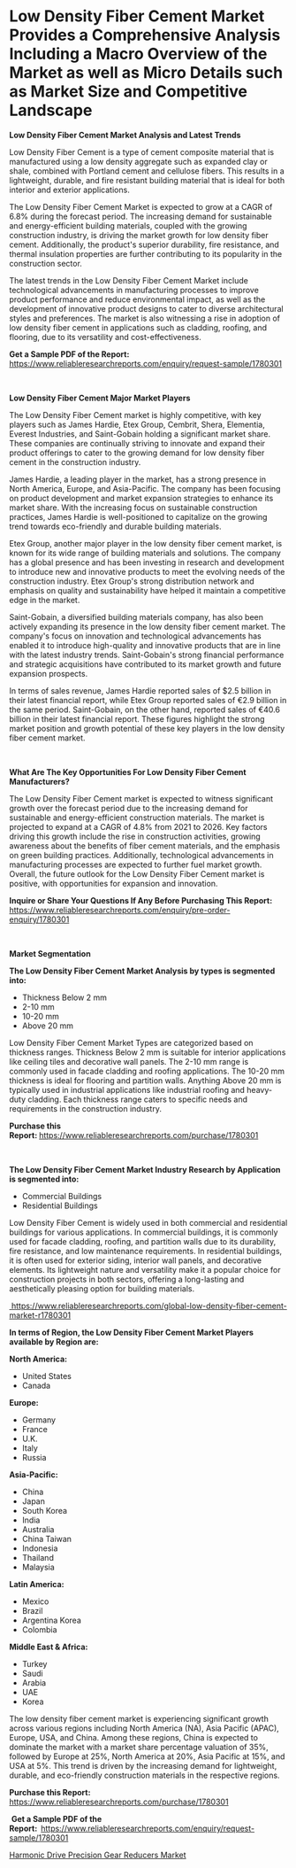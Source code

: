<p><h1>Low Density Fiber Cement Market Provides a Comprehensive Analysis Including a Macro Overview of the Market as well as Micro Details such as Market Size and Competitive Landscape</h1></p><p><strong>Low Density Fiber Cement Market Analysis and Latest Trends</strong></p>
<p><p>Low Density Fiber Cement is a type of cement composite material that is manufactured using a low density aggregate such as expanded clay or shale, combined with Portland cement and cellulose fibers. This results in a lightweight, durable, and fire resistant building material that is ideal for both interior and exterior applications.</p><p>The Low Density Fiber Cement Market is expected to grow at a CAGR of 6.8% during the forecast period. The increasing demand for sustainable and energy-efficient building materials, coupled with the growing construction industry, is driving the market growth for low density fiber cement. Additionally, the product's superior durability, fire resistance, and thermal insulation properties are further contributing to its popularity in the construction sector.</p><p>The latest trends in the Low Density Fiber Cement Market include technological advancements in manufacturing processes to improve product performance and reduce environmental impact, as well as the development of innovative product designs to cater to diverse architectural styles and preferences. The market is also witnessing a rise in adoption of low density fiber cement in applications such as cladding, roofing, and flooring, due to its versatility and cost-effectiveness.</p></p>
<p><strong>Get a Sample PDF of the Report:&nbsp;</strong> <a href="https://www.reliableresearchreports.com/enquiry/request-sample/1780301">https://www.reliableresearchreports.com/enquiry/request-sample/1780301</a></p>
<p>&nbsp;</p>
<p><strong>Low Density Fiber Cement Major Market Players</strong></p>
<p><p>The Low Density Fiber Cement market is highly competitive, with key players such as James Hardie, Etex Group, Cembrit, Shera, Elementia, Everest Industries, and Saint-Gobain holding a significant market share. These companies are continually striving to innovate and expand their product offerings to cater to the growing demand for low density fiber cement in the construction industry.</p><p>James Hardie, a leading player in the market, has a strong presence in North America, Europe, and Asia-Pacific. The company has been focusing on product development and market expansion strategies to enhance its market share. With the increasing focus on sustainable construction practices, James Hardie is well-positioned to capitalize on the growing trend towards eco-friendly and durable building materials.</p><p>Etex Group, another major player in the low density fiber cement market, is known for its wide range of building materials and solutions. The company has a global presence and has been investing in research and development to introduce new and innovative products to meet the evolving needs of the construction industry. Etex Group's strong distribution network and emphasis on quality and sustainability have helped it maintain a competitive edge in the market.</p><p>Saint-Gobain, a diversified building materials company, has also been actively expanding its presence in the low density fiber cement market. The company's focus on innovation and technological advancements has enabled it to introduce high-quality and innovative products that are in line with the latest industry trends. Saint-Gobain's strong financial performance and strategic acquisitions have contributed to its market growth and future expansion prospects.</p><p>In terms of sales revenue, James Hardie reported sales of $2.5 billion in their latest financial report, while Etex Group reported sales of €2.9 billion in the same period. Saint-Gobain, on the other hand, reported sales of €40.6 billion in their latest financial report. These figures highlight the strong market position and growth potential of these key players in the low density fiber cement market.</p></p>
<p>&nbsp;</p>
<p><strong>What Are The Key Opportunities For Low Density Fiber Cement Manufacturers?</strong></p>
<p><p>The Low Density Fiber Cement market is expected to witness significant growth over the forecast period due to the increasing demand for sustainable and energy-efficient construction materials. The market is projected to expand at a CAGR of 4.8% from 2021 to 2026. Key factors driving this growth include the rise in construction activities, growing awareness about the benefits of fiber cement materials, and the emphasis on green building practices. Additionally, technological advancements in manufacturing processes are expected to further fuel market growth. Overall, the future outlook for the Low Density Fiber Cement market is positive, with opportunities for expansion and innovation.</p></p>
<p><strong>Inquire or Share Your Questions If Any Before Purchasing This Report:</strong> <a href="https://www.reliableresearchreports.com/enquiry/pre-order-enquiry/1780301">https://www.reliableresearchreports.com/enquiry/pre-order-enquiry/1780301</a></p>
<p>&nbsp;</p>
<p><strong>Market Segmentation</strong></p>
<p><strong>The Low Density Fiber Cement Market Analysis by types is segmented into:</strong></p>
<p><ul><li>Thickness Below 2 mm</li><li>2-10 mm</li><li>10-20 mm</li><li>Above 20 mm</li></ul></p>
<p><p>Low Density Fiber Cement Market Types are categorized based on thickness ranges. Thickness Below 2 mm is suitable for interior applications like ceiling tiles and decorative wall panels. The 2-10 mm range is commonly used in facade cladding and roofing applications. The 10-20 mm thickness is ideal for flooring and partition walls. Anything Above 20 mm is typically used in industrial applications like industrial roofing and heavy-duty cladding. Each thickness range caters to specific needs and requirements in the construction industry.</p></p>
<p><strong>Purchase this Report:&nbsp;</strong><a href="https://www.reliableresearchreports.com/purchase/1780301">https://www.reliableresearchreports.com/purchase/1780301</a></p>
<p>&nbsp;</p>
<p><strong>The Low Density Fiber Cement Market Industry Research by Application is segmented into:</strong></p>
<p><ul><li>Commercial Buildings</li><li>Residential Buildings</li></ul></p>
<p><p>Low Density Fiber Cement is widely used in both commercial and residential buildings for various applications. In commercial buildings, it is commonly used for facade cladding, roofing, and partition walls due to its durability, fire resistance, and low maintenance requirements. In residential buildings, it is often used for exterior siding, interior wall panels, and decorative elements. Its lightweight nature and versatility make it a popular choice for construction projects in both sectors, offering a long-lasting and aesthetically pleasing option for building materials.</p></p>
<p><a href="https://www.reliableresearchreports.com/global-low-density-fiber-cement-market-r1780301">&nbsp;https://www.reliableresearchreports.com/global-low-density-fiber-cement-market-r1780301</a></p>
<p><strong>In terms of Region, the Low Density Fiber Cement Market Players available by Region are:</strong></p>
<p>
    <p> <strong> North America: </strong>
        <ul>
            <li>United States</li>
            <li>Canada</li>
        </ul>
        </p> 
    <p> <strong> Europe: </strong>
        <ul>
            <li>Germany</li>
            <li>France</li>
            <li>U.K.</li>
            <li>Italy</li>
            <li>Russia</li>
        </ul>
        </p> 
    <p> <strong> Asia-Pacific: </strong>
        <ul>
            <li>China</li>
            <li>Japan</li>
            <li>South Korea</li>
            <li>India</li>
            <li>Australia</li>
            <li>China Taiwan</li>
            <li>Indonesia</li>
            <li>Thailand</li>
            <li>Malaysia</li>
        </ul>
        </p> 
    <p> <strong> Latin America: </strong>
        <ul>
            <li>Mexico</li>
            <li>Brazil</li>
            <li>Argentina Korea</li>
            <li>Colombia</li>
        </ul>
        </p> 
    <p> <strong> Middle East & Africa: </strong>
        <ul>
            <li>Turkey</li>
            <li>Saudi</li>
            <li>Arabia</li>
            <li>UAE</li>
            <li>Korea</li>
        </ul>
    </p>
    </p>
<p><p>The low density fiber cement market is experiencing significant growth across various regions including North America (NA), Asia Pacific (APAC), Europe, USA, and China. Among these regions, China is expected to dominate the market with a market share percentage valuation of 35%, followed by Europe at 25%, North America at 20%, Asia Pacific at 15%, and USA at 5%. This trend is driven by the increasing demand for lightweight, durable, and eco-friendly construction materials in the respective regions.</p></p>
<p><strong>Purchase this Report: </strong><a href="https://www.reliableresearchreports.com/purchase/1780301">https://www.reliableresearchreports.com/purchase/1780301</a></p>
<p>&nbsp;<strong>Get a Sample PDF of the Report:&nbsp;&nbsp;</strong><a href="https://www.reliableresearchreports.com/enquiry/request-sample/1780301">https://www.reliableresearchreports.com/enquiry/request-sample/1780301</a></p>
<p><strong></strong></p>
<p><p><a href="https://github.com/killamanjarox/Market-Research-Report-List-1/blob/main/harmonic-drive-precision-gear-reducers-market.md">Harmonic Drive Precision Gear Reducers Market</a></p></p>
